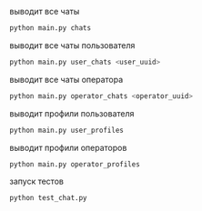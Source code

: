 выводит все чаты
```py
python main.py chats
```

выводит все чаты пользователя
```py
python main.py user_chats <user_uuid> 
```

выводит все чаты оператора
```py
python main.py operator_chats <operator_uuid>
```

выводит профили пользователя
```py
python main.py user_profiles
```

выводит профили операторов
```py
python main.py operator_profiles
```

запуск тестов
```py
python test_chat.py
```